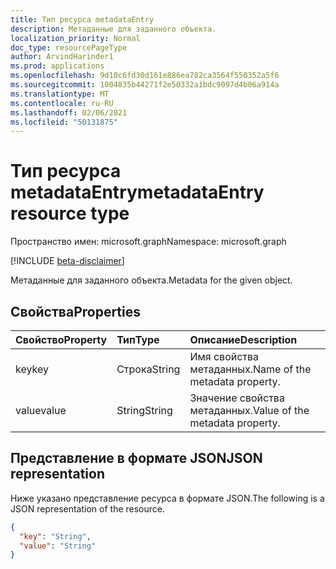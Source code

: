 ```yaml
---
title: Тип ресурса metadataEntry
description: Метаданные для заданного объекта.
localization_priority: Normal
doc_type: resourcePageType
author: ArvindHarinder1
ms.prod: applications
ms.openlocfilehash: 9d10c6fd30d161e886ea782ca3564f550352a5f6
ms.sourcegitcommit: 1004835b44271f2e50332a1bdc9097d4b06a914a
ms.translationtype: MT
ms.contentlocale: ru-RU
ms.lasthandoff: 02/06/2021
ms.locfileid: "50131875"
---
```

# <a name="metadataentry-resource-type"></a><span data-ttu-id="07f15-103">Тип ресурса metadataEntry</span><span class="sxs-lookup"><span data-stu-id="07f15-103">metadataEntry resource type</span></span>

<span data-ttu-id="07f15-104">Пространство имен: microsoft.graph</span><span class="sxs-lookup"><span data-stu-id="07f15-104">Namespace: microsoft.graph</span></span>

[!INCLUDE [beta-disclaimer](../../includes/beta-disclaimer.md)]

<span data-ttu-id="07f15-105">Метаданные для заданного объекта.</span><span class="sxs-lookup"><span data-stu-id="07f15-105">Metadata for the given object.</span></span>

## <a name="properties"></a><span data-ttu-id="07f15-106">Свойства</span><span class="sxs-lookup"><span data-stu-id="07f15-106">Properties</span></span>
| <span data-ttu-id="07f15-107">Свойство</span><span class="sxs-lookup"><span data-stu-id="07f15-107">Property</span></span>     | <span data-ttu-id="07f15-108">Тип</span><span class="sxs-lookup"><span data-stu-id="07f15-108">Type</span></span>   |<span data-ttu-id="07f15-109">Описание</span><span class="sxs-lookup"><span data-stu-id="07f15-109">Description</span></span>|
|:---------------|:--------|:----------|
|<span data-ttu-id="07f15-110">key</span><span class="sxs-lookup"><span data-stu-id="07f15-110">key</span></span>|<span data-ttu-id="07f15-111">Строка</span><span class="sxs-lookup"><span data-stu-id="07f15-111">String</span></span>|<span data-ttu-id="07f15-112">Имя свойства метаданных.</span><span class="sxs-lookup"><span data-stu-id="07f15-112">Name of the metadata property.</span></span>|
|<span data-ttu-id="07f15-113">value</span><span class="sxs-lookup"><span data-stu-id="07f15-113">value</span></span>|<span data-ttu-id="07f15-114">String</span><span class="sxs-lookup"><span data-stu-id="07f15-114">String</span></span>|<span data-ttu-id="07f15-115">Значение свойства метаданных.</span><span class="sxs-lookup"><span data-stu-id="07f15-115">Value of the metadata property.</span></span>|

## <a name="json-representation"></a><span data-ttu-id="07f15-116">Представление в формате JSON</span><span class="sxs-lookup"><span data-stu-id="07f15-116">JSON representation</span></span>

<span data-ttu-id="07f15-117">Ниже указано представление ресурса в формате JSON.</span><span class="sxs-lookup"><span data-stu-id="07f15-117">The following is a JSON representation of the resource.</span></span>

<!-- {
  "blockType": "resource",
  "optionalProperties": [

  ],
  "@odata.type": "microsoft.graph.metadataEntry"
}-->

```json
{
  "key": "String",
  "value": "String"
}
```

<!-- uuid: 8fcb5dbc-d5aa-4681-8e31-b001d5168d79
2015-10-25 14:57:30 UTC -->
<!--
{
  "type": "#page.annotation",
  "description": "metadataEntry resource",
  "keywords": "",
  "section": "documentation",
  "tocPath": "",
  "suppressions": []
}
-->


